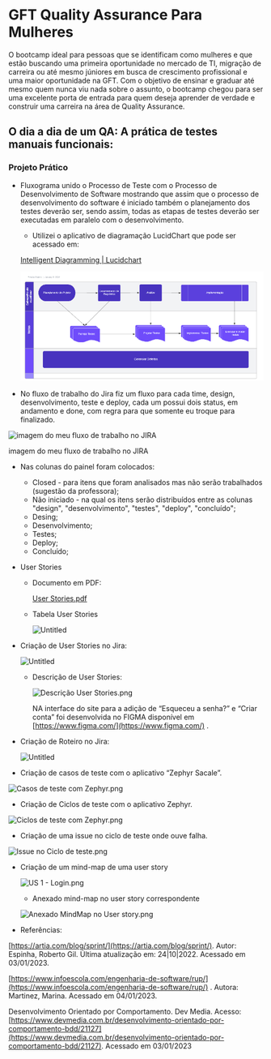 # GFT Quality Assurance Para Mulheres

O bootcamp ideal para pessoas que se identificam como mulheres e que estão buscando uma primeira oportunidade no mercado de TI, migração de carreira ou até mesmo júniores em busca de crescimento profissional e uma maior oportunidade na GFT. Com o objetivo de ensinar e graduar até mesmo quem nunca viu nada sobre o assunto, o bootcamp chegou para ser uma excelente porta de entrada para quem deseja aprender de verdade e construir uma carreira na área de Quality Assurance.

## **O dia a dia de um QA: A prática de testes manuais funcionais:**

### Projeto Prático

- Fluxograma unido o Processo de Teste com o Processo de Desenvolvimento de Software mostrando que assim que o processo de desenvolvimento do software é iniciado também o planejamento dos testes deverão ser, sendo assim, todas as etapas de testes deverão ser executadas em paralelo com o desenvolvimento.
    - Utilizei o aplicativo de diagramação LucidChart que pode ser acessado em:
    
    [Intelligent Diagramming | Lucidchart](https://www.lucidchart.com/)
    
    ![Fluxograma.png](Imagens/Fluxograma.png)
    
- No fluxo de trabalho do Jira fiz um fluxo para cada time, design, desenvolvimento, teste e deploy, cada um possui dois status, em andamento e done, com regra para que somente eu troque para finalizado.

![imagem do meu fluxo de trabalho no JIRA](GFT%20Quality%20Assurance%20Para%20Mulheres%2030a0f6b1e4b04bc98d4536c406e8114b/fluxo_SwagLabs.png)

imagem do meu fluxo de trabalho no JIRA

- Nas colunas do painel foram colocados:
    - Closed - para itens que foram analisados mas não serão trabalhados (sugestão da professora);
    - Não iniciado - na qual os itens serão distribuídos entre as colunas "design", "desenvolvimento", "testes", "deploy", "concluído";
    - Desing;
    - Desenvolvimento;
    - Testes;
    - Deploy;
    - Concluído;
- User Stories
    - Documento em PDF:
        
        [User Stories.pdf](GFT%20Quality%20Assurance%20Para%20Mulheres%2030a0f6b1e4b04bc98d4536c406e8114b/User_Stories.pdf)
        
    - Tabela User Stories
        
        ![Untitled](GFT%20Quality%20Assurance%20Para%20Mulheres%2030a0f6b1e4b04bc98d4536c406e8114b/Untitled.png)
        
- Criação de User Stories no Jira:
    
    ![Untitled](GFT%20Quality%20Assurance%20Para%20Mulheres%2030a0f6b1e4b04bc98d4536c406e8114b/Untitled%201.png)
    
    - Descrição de User Stories:
        
        ![Descrição User Stories.png](GFT%20Quality%20Assurance%20Para%20Mulheres%2030a0f6b1e4b04bc98d4536c406e8114b/Descrio_User_Stories.png)
        
        NA interface do site para a adição de “Esqueceu a senha?” e “Criar conta” foi desenvolvida no FIGMA disponível em [https://www.figma.com/](https://www.figma.com/) .
        
- Criação de Roteiro no Jira:
    
    ![Untitled](GFT%20Quality%20Assurance%20Para%20Mulheres%2030a0f6b1e4b04bc98d4536c406e8114b/Untitled%202.png)
    
- Criação de casos de teste com o aplicativo “Zephyr Sacale”.

![Casos de teste com Zephyr.png](GFT%20Quality%20Assurance%20Para%20Mulheres%2030a0f6b1e4b04bc98d4536c406e8114b/Casos_de_teste_com_Zephyr.png)

- Criação de Ciclos de teste com o aplicativo Zephyr.

![Ciclos de teste com Zephyr.png](GFT%20Quality%20Assurance%20Para%20Mulheres%2030a0f6b1e4b04bc98d4536c406e8114b/Ciclos_de_teste_com_Zephyr.png)

- Criação de uma issue no ciclo de teste onde ouve falha.

![Issue no Ciclo de teste.png](GFT%20Quality%20Assurance%20Para%20Mulheres%2030a0f6b1e4b04bc98d4536c406e8114b/Issue_no_Ciclo_de_teste.png)

- Criação de um mind-map de uma user story
    
    ![US 1 - Login.png](GFT%20Quality%20Assurance%20Para%20Mulheres%2030a0f6b1e4b04bc98d4536c406e8114b/US_1_-_Login.png)
    
    - Anexado mind-map no user story correspondente
    
    ![Anexado MindMap no User story.png](GFT%20Quality%20Assurance%20Para%20Mulheres%2030a0f6b1e4b04bc98d4536c406e8114b/Anexado_MindMap_no_User_story.png)
    
- Referências:

[https://artia.com/blog/sprint/](https://artia.com/blog/sprint/). Autor: Espinha, Roberto Gil. Última atualização em: 24|10|2022. Acessado em 03/01/2023.

[https://www.infoescola.com/engenharia-de-software/rup/](https://www.infoescola.com/engenharia-de-software/rup/)  . Autora: Martinez, Marina. Acessado em 04/01/2023.

Desenvolvimento Orientado por Comportamento.  Dev Media. Acesso: [https://www.devmedia.com.br/desenvolvimento-orientado-por-comportamento-bdd/21127](https://www.devmedia.com.br/desenvolvimento-orientado-por-comportamento-bdd/21127). Acessado em 03/01/2023
